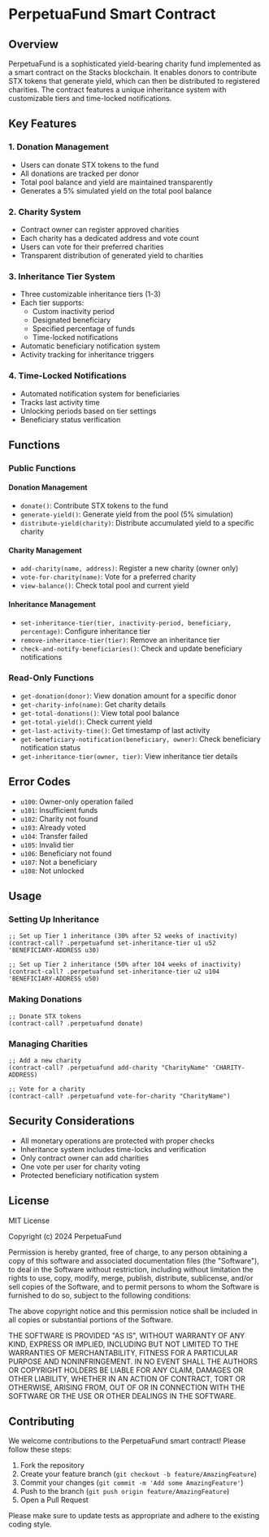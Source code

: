# PerpetuaFund Smart Contract

## Overview
PerpetuaFund is a sophisticated yield-bearing charity fund implemented as a smart contract on the Stacks blockchain. It enables donors to contribute STX tokens that generate yield, which can then be distributed to registered charities. The contract features a unique inheritance system with customizable tiers and time-locked notifications.

## Key Features

### 1. Donation Management
- Users can donate STX tokens to the fund
- All donations are tracked per donor
- Total pool balance and yield are maintained transparently
- Generates a 5% simulated yield on the total pool balance

### 2. Charity System
- Contract owner can register approved charities
- Each charity has a dedicated address and vote count
- Users can vote for their preferred charities
- Transparent distribution of generated yield to charities

### 3. Inheritance Tier System
- Three customizable inheritance tiers (1-3)
- Each tier supports:
  - Custom inactivity period
  - Designated beneficiary
  - Specified percentage of funds
  - Time-locked notifications
- Automatic beneficiary notification system
- Activity tracking for inheritance triggers

### 4. Time-Locked Notifications
- Automated notification system for beneficiaries
- Tracks last activity time
- Unlocking periods based on tier settings
- Beneficiary status verification

## Functions

### Public Functions

#### Donation Management
- `donate()`: Contribute STX tokens to the fund
- `generate-yield()`: Generate yield from the pool (5% simulation)
- `distribute-yield(charity)`: Distribute accumulated yield to a specific charity

#### Charity Management
- `add-charity(name, address)`: Register a new charity (owner only)
- `vote-for-charity(name)`: Vote for a preferred charity
- `view-balance()`: Check total pool and current yield

#### Inheritance Management
- `set-inheritance-tier(tier, inactivity-period, beneficiary, percentage)`: Configure inheritance tier
- `remove-inheritance-tier(tier)`: Remove an inheritance tier
- `check-and-notify-beneficiaries()`: Check and update beneficiary notifications

### Read-Only Functions
- `get-donation(donor)`: View donation amount for a specific donor
- `get-charity-info(name)`: Get charity details
- `get-total-donations()`: View total pool balance
- `get-total-yield()`: Check current yield
- `get-last-activity-time()`: Get timestamp of last activity
- `get-beneficiary-notification(beneficiary, owner)`: Check beneficiary notification status
- `get-inheritance-tier(owner, tier)`: View inheritance tier details

## Error Codes
- `u100`: Owner-only operation failed
- `u101`: Insufficient funds
- `u102`: Charity not found
- `u103`: Already voted
- `u104`: Transfer failed
- `u105`: Invalid tier
- `u106`: Beneficiary not found
- `u107`: Not a beneficiary
- `u108`: Not unlocked

## Usage

### Setting Up Inheritance
```clarity
;; Set up Tier 1 inheritance (30% after 52 weeks of inactivity)
(contract-call? .perpetuafund set-inheritance-tier u1 u52 'BENEFICIARY-ADDRESS u30)

;; Set up Tier 2 inheritance (50% after 104 weeks of inactivity)
(contract-call? .perpetuafund set-inheritance-tier u2 u104 'BENEFICIARY-ADDRESS u50)
```

### Making Donations
```clarity
;; Donate STX tokens
(contract-call? .perpetuafund donate)
```

### Managing Charities
```clarity
;; Add a new charity
(contract-call? .perpetuafund add-charity "CharityName" 'CHARITY-ADDRESS)

;; Vote for a charity
(contract-call? .perpetuafund vote-for-charity "CharityName")
```

## Security Considerations
- All monetary operations are protected with proper checks
- Inheritance system includes time-locks and verification
- Only contract owner can add charities
- One vote per user for charity voting
- Protected beneficiary notification system

## License
MIT License

Copyright (c) 2024 PerpetuaFund

Permission is hereby granted, free of charge, to any person obtaining a copy
of this software and associated documentation files (the "Software"), to deal
in the Software without restriction, including without limitation the rights
to use, copy, modify, merge, publish, distribute, sublicense, and/or sell
copies of the Software, and to permit persons to whom the Software is
furnished to do so, subject to the following conditions:

The above copyright notice and this permission notice shall be included in all
copies or substantial portions of the Software.

THE SOFTWARE IS PROVIDED "AS IS", WITHOUT WARRANTY OF ANY KIND, EXPRESS OR
IMPLIED, INCLUDING BUT NOT LIMITED TO THE WARRANTIES OF MERCHANTABILITY,
FITNESS FOR A PARTICULAR PURPOSE AND NONINFRINGEMENT. IN NO EVENT SHALL THE
AUTHORS OR COPYRIGHT HOLDERS BE LIABLE FOR ANY CLAIM, DAMAGES OR OTHER
LIABILITY, WHETHER IN AN ACTION OF CONTRACT, TORT OR OTHERWISE, ARISING FROM,
OUT OF OR IN CONNECTION WITH THE SOFTWARE OR THE USE OR OTHER DEALINGS IN THE
SOFTWARE.

## Contributing
We welcome contributions to the PerpetuaFund smart contract! Please follow these steps:

1. Fork the repository
2. Create your feature branch (`git checkout -b feature/AmazingFeature`)
3. Commit your changes (`git commit -m 'Add some AmazingFeature'`)
4. Push to the branch (`git push origin feature/AmazingFeature`)
5. Open a Pull Request

Please make sure to update tests as appropriate and adhere to the existing coding style.